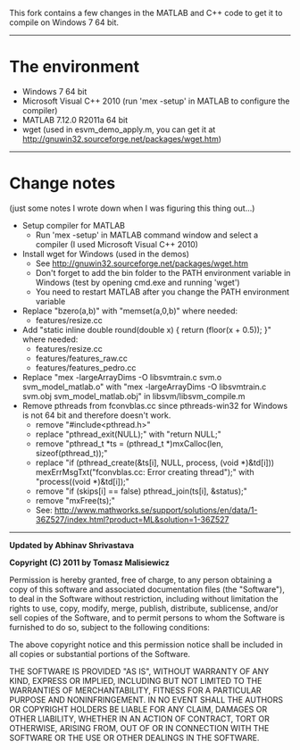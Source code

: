 This fork contains a few changes in the MATLAB and C++ code to get it to compile on Windows 7 64 bit.

--- 

# The environment
- Windows 7 64 bit
- Microsoft Visual C++ 2010 (run 'mex -setup' in MATLAB to configure the compiler)
- MATLAB 7.12.0 R2011a 64 bit
- wget (used in esvm_demo_apply.m, you can get it at http://gnuwin32.sourceforge.net/packages/wget.htm)

--- 

# Change notes
(just some notes I wrote down when I was figuring this thing out...)

- Setup compiler for MATLAB
  - Run 'mex -setup' in MATLAB command window and select a compiler (I used Microsoft Visual C++ 2010)
- Install wget for Windows (used in the demos)
  - See http://gnuwin32.sourceforge.net/packages/wget.htm
  - Don't forget to add the bin folder to the PATH environment variable in Windows (test by opening cmd.exe and running 'wget')
  - You need to restart MATLAB after you change the PATH environment variable
- Replace "bzero(a,b)" with "memset(a,0,b)" where needed:
  - features/resize.cc
- Add "static inline double round(double x) { return (floor(x + 0.5)); }" where needed:
  - features/resize.cc
  - features/features_raw.cc
  - features/features_pedro.cc
- Replace "mex -largeArrayDims -O libsvmtrain.c svm.o svm_model_matlab.o" with "mex -largeArrayDims -O libsvmtrain.c svm.obj svm_model_matlab.obj" in libsvm/libsvm_compile.m
- Remove pthreads from fconvblas.cc since pthreads-win32 for Windows is not 64 bit and therefore doesn't work.
  - remove "#include<pthread.h>"
  - replace "pthread_exit(NULL);" with "return NULL;"
  - remove "pthread_t *ts = (pthread_t *)mxCalloc(len, sizeof(pthread_t));"
  - replace "if (pthread_create(&ts[i], NULL, process, (void *)&td[i])) mexErrMsgTxt("fconvblas.cc: Error creating thread");" with "process((void *)&td[i]);"
  - remove "if (skips[i] == false) pthread_join(ts[i], &status);"
  - remove "mxFree(ts);"
  - See: http://www.mathworks.se/support/solutions/en/data/1-36Z527/index.html?product=ML&solution=1-36Z527

---

**Updated by Abhinav Shrivastava**

**Copyright (C) 2011 by Tomasz Malisiewicz**

Permission is hereby granted, free of charge, to any person obtaining a copy
of this software and associated documentation files (the "Software"), to deal
in the Software without restriction, including without limitation the rights
to use, copy, modify, merge, publish, distribute, sublicense, and/or sell
copies of the Software, and to permit persons to whom the Software is
furnished to do so, subject to the following conditions:

The above copyright notice and this permission notice shall be included in
all copies or substantial portions of the Software.

THE SOFTWARE IS PROVIDED "AS IS", WITHOUT WARRANTY OF ANY KIND, EXPRESS OR
IMPLIED, INCLUDING BUT NOT LIMITED TO THE WARRANTIES OF MERCHANTABILITY,
FITNESS FOR A PARTICULAR PURPOSE AND NONINFRINGEMENT. IN NO EVENT SHALL THE
AUTHORS OR COPYRIGHT HOLDERS BE LIABLE FOR ANY CLAIM, DAMAGES OR OTHER
LIABILITY, WHETHER IN AN ACTION OF CONTRACT, TORT OR OTHERWISE, ARISING FROM,
OUT OF OR IN CONNECTION WITH THE SOFTWARE OR THE USE OR OTHER DEALINGS IN
THE SOFTWARE.
